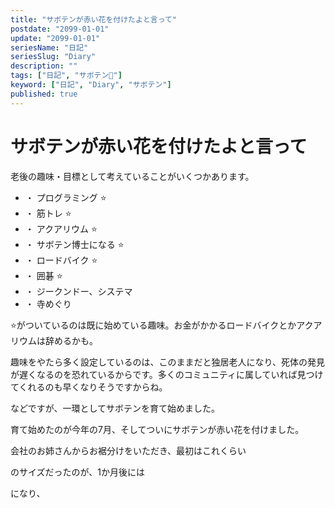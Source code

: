 ```yaml
---
title: "サボテンが赤い花を付けたよと言って"
postdate: "2099-01-01"
update: "2099-01-01"
seriesName: "日記"
seriesSlug: "Diary"
description: ""
tags: ["日記", "サボテン🌵"]
keyword: ["日記", "Diary", "サボテン"]
published: true
---
```


# サボテンが赤い花を付けたよと言って

老後の趣味・目標として考えていることがいくつかあります。

- ・ プログラミング ⭐️
- ・ 筋トレ ⭐️
- ・ アクアリウム ⭐️
- ・ サボテン博士になる ⭐
- ・️ ロードバイク ⭐️
- ・ 囲碁 ⭐️
- ・ ジークンドー、システマ
- ・ 寺めぐり

<aside>

⭐️がついているのは既に始めている趣味。お金がかかるロードバイクとかアクアリウムは辞めるかも。

</aside>

<aside>

趣味をやたら多く設定しているのは、このままだと独居老人になり、死体の発見が遅くなるのを恐れているからです。多くのコミュニティに属していれば見つけてくれるのも早くなりそうですからね。

</aside>

などですが、一環としてサボテンを育て始めました。

育て始めたのが今年の7月、そしてついにサボテンが赤い花を付けました。

会社のお姉さんからお裾分けをいただき、最初はこれくらい


のサイズだったのが、1か月後には

になり、



